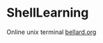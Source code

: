 # ShellLearning

Online unix terminal [bellard.org](https://bellard.org/jslinux/vm.html?cpu=riscv64&url=buildroot-riscv64.cfg&mem=256)
